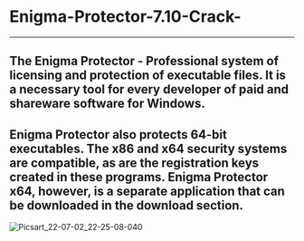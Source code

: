# Enigma-Protector-7.10-Crack-
-------------------------------------------------------------------------------------------------------------------------------------------------------------------------
The Enigma Protector - Professional system of licensing and protection of executable files. It is a necessary tool for every developer of paid and shareware software for Windows.
-------------------------------------------------------------------------------------------------------------------------------------------------------------------------
Enigma Protector also protects 64-bit executables. The x86 and x64 security systems are compatible, as are the registration keys created in these programs. Enigma Protector x64, however, is a separate application that can be downloaded in the download section.
-------------------------------------------------------------------------------------------------------------------------------------------------------------------------
![Picsart_22-07-02_22-25-08-040](https://user-images.githubusercontent.com/97356416/177013916-cbb65c08-a5ff-48b7-a09b-85ce4542b54c.jpg)
